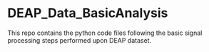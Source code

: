# DEAP_Data_BasicAnalysis
This repo contains the python code files following the basic signal processing steps performed upon DEAP dataset.
